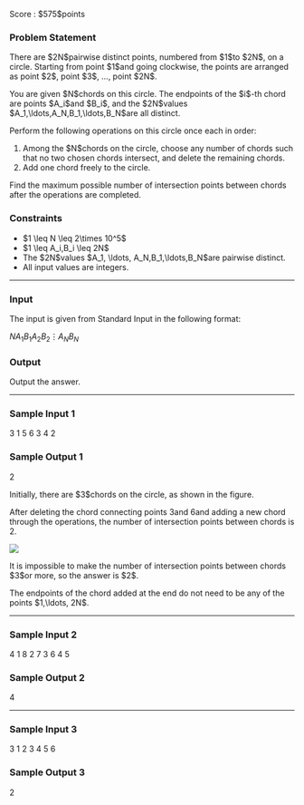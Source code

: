 
<div>

<span>

<span>

<p>
Score : $575$points
</p>

<div>

<section>

### **Problem Statement**

<p>
There are $2N$pairwise distinct points, numbered from $1$to $2N$, on a circle. Starting from point $1$and going clockwise, the points are arranged as point $2$, point $3$, ..., point $2N$.
</p>

<p>
You are given $N$chords on this circle. The endpoints of the $i$-th chord are points $A_i$and $B_i$, and the $2N$values $A_1,\ldots,A_N,B_1,\ldots,B_N$are all distinct.
</p>

<p>
Perform the following operations on this circle once each in order:
</p>

<ol>

<li>
Among the $N$chords on the circle, choose any number of chords such that no two chosen chords intersect, and delete the remaining chords.
</li>

<li>
Add one chord freely to the circle.
</li>

</ol>

<p>
Find the maximum possible number of intersection points between chords after the operations are completed.
</p>

</section>

</div>

<div>

<section>

### **Constraints**

<ul>

<li>
$1 \leq N \leq 2\times 10^5$
</li>

<li>
$1 \leq A_i,B_i \leq 2N$
</li>

<li>
The $2N$values $A_1, \ldots, A_N,B_1,\ldots,B_N$are pairwise distinct.
</li>

<li>
All input values are integers.
</li>

</ul>

</section>

</div>

---

<div>

<div>

<section>

### **Input**

<p>
The input is given from Standard Input in the following format:
</p>

<div>

$N$$A_1$$B_1$$A_2$$B_2$$\vdots$$A_N$$B_N$
</div>

</section>

</div>

<div>

<section>

### **Output**

<p>
Output the answer.  
</p>

</section>

</div>

</div>

---

<div>

<section>

### **Sample Input 1**

<div>

3
1 5
6 3
4 2

</div>

</section>

</div>

<div>

<section>

### **Sample Output 1**

<div>

2

</div>

<p>
Initially, there are $3$chords on the circle, as shown in the figure.

After deleting the chord connecting points $3$and $6$and adding a new chord through the operations, the number of intersection points between chords is $2$.
</p>

<p>

<img src="https://img.atcoder.jp/abc410/be5d090022ebeba5ad0aeea63ef1c38b.png">

</img>

</p>

<p>
It is impossible to make the number of intersection points between chords $3$or more, so the answer is $2$.
</p>

<p>
The endpoints of the chord added at the end do not need to be any of the points $1,\ldots, 2N$.
</p>

</section>

</div>

---

<div>

<section>

### **Sample Input 2**

<div>

4
1 8
2 7
3 6
4 5

</div>

</section>

</div>

<div>

<section>

### **Sample Output 2**

<div>

4

</div>

</section>

</div>

---

<div>

<section>

### **Sample Input 3**

<div>

3
1 2
3 4
5 6

</div>

</section>

</div>

<div>

<section>

### **Sample Output 3**

<div>

2

</div>

</section>

</div>

</span>

</span>

</div>
